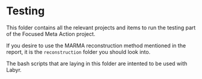 # Testing
This folder contains all the relevant projects and items to run the testing part of the Focused Meta Action project.

If you desire to use the MARMA reconstruction method mentioned in the report, it is the `reconstruction` folder you should look into.

The bash scripts that are laying in this folder are intented to be used with Labyr.
